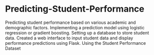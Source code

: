 # Predicting-Student-Performance

Predicting student performance based on various academic and demographic factors. Implementing a prediction model using logistic regression or gradient boosting. Setting up a database to store student data. Created a web interface to input student data and display performance predictions using Flask. Using the Student Performance Dataset
